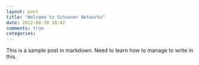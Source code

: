 ```yaml
---
layout: post
title: "Welcome to Schooner Networks"
date: 2012-08-30 10:42
comments: true
categories: 
---
```

This is a sample post in markdown. Need to learn how to manage to write in this.
